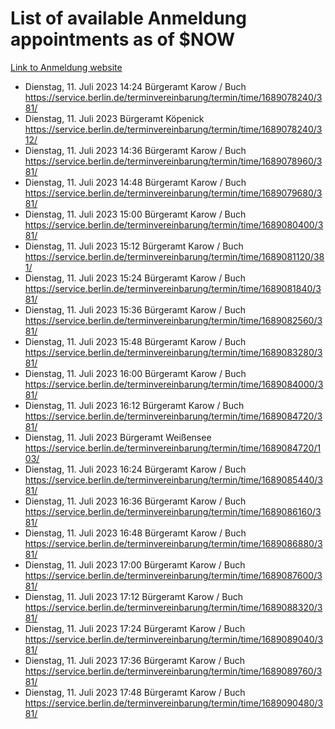 # List of available Anmeldung appointments as of $NOW
[Link to Anmeldung website](https://service.berlin.de/terminvereinbarung/termin/tag.php?termin=1&anliegen[]=120686&dienstleisterlist=122210,122217,327316,122219,327312,122227,327314,122231,327346,122243,327348,122254,122252,329742,122260,329745,122262,329748,122271,327278,122273,327274,122277,327276,330436,122280,327294,122282,327290,122284,327292,122291,327270,122285,327266,122286,327264,122296,327268,150230,329760,122297,327286,122294,327284,122312,329763,122314,329775,122304,327330,122311,327334,122309,327332,317869,122281,327352,122279,329772,122283,122276,327324,122274,327326,122267,329766,122246,327318,122251,327320,122257,327322,122208,327298,122226,327300&herkunft=http%3A%2F%2Fservice.berlin.de%2Fdienstleistung%2F120686%2F)
- Dienstag, 11. Juli 2023 14:24 Bürgeramt Karow / Buch https://service.berlin.de/terminvereinbarung/termin/time/1689078240/381/
- Dienstag, 11. Juli 2023  Bürgeramt Köpenick https://service.berlin.de/terminvereinbarung/termin/time/1689078240/312/
- Dienstag, 11. Juli 2023 14:36 Bürgeramt Karow / Buch https://service.berlin.de/terminvereinbarung/termin/time/1689078960/381/
- Dienstag, 11. Juli 2023 14:48 Bürgeramt Karow / Buch https://service.berlin.de/terminvereinbarung/termin/time/1689079680/381/
- Dienstag, 11. Juli 2023 15:00 Bürgeramt Karow / Buch https://service.berlin.de/terminvereinbarung/termin/time/1689080400/381/
- Dienstag, 11. Juli 2023 15:12 Bürgeramt Karow / Buch https://service.berlin.de/terminvereinbarung/termin/time/1689081120/381/
- Dienstag, 11. Juli 2023 15:24 Bürgeramt Karow / Buch https://service.berlin.de/terminvereinbarung/termin/time/1689081840/381/
- Dienstag, 11. Juli 2023 15:36 Bürgeramt Karow / Buch https://service.berlin.de/terminvereinbarung/termin/time/1689082560/381/
- Dienstag, 11. Juli 2023 15:48 Bürgeramt Karow / Buch https://service.berlin.de/terminvereinbarung/termin/time/1689083280/381/
- Dienstag, 11. Juli 2023 16:00 Bürgeramt Karow / Buch https://service.berlin.de/terminvereinbarung/termin/time/1689084000/381/
- Dienstag, 11. Juli 2023 16:12 Bürgeramt Karow / Buch https://service.berlin.de/terminvereinbarung/termin/time/1689084720/381/
- Dienstag, 11. Juli 2023  Bürgeramt Weißensee https://service.berlin.de/terminvereinbarung/termin/time/1689084720/103/
- Dienstag, 11. Juli 2023 16:24 Bürgeramt Karow / Buch https://service.berlin.de/terminvereinbarung/termin/time/1689085440/381/
- Dienstag, 11. Juli 2023 16:36 Bürgeramt Karow / Buch https://service.berlin.de/terminvereinbarung/termin/time/1689086160/381/
- Dienstag, 11. Juli 2023 16:48 Bürgeramt Karow / Buch https://service.berlin.de/terminvereinbarung/termin/time/1689086880/381/
- Dienstag, 11. Juli 2023 17:00 Bürgeramt Karow / Buch https://service.berlin.de/terminvereinbarung/termin/time/1689087600/381/
- Dienstag, 11. Juli 2023 17:12 Bürgeramt Karow / Buch https://service.berlin.de/terminvereinbarung/termin/time/1689088320/381/
- Dienstag, 11. Juli 2023 17:24 Bürgeramt Karow / Buch https://service.berlin.de/terminvereinbarung/termin/time/1689089040/381/
- Dienstag, 11. Juli 2023 17:36 Bürgeramt Karow / Buch https://service.berlin.de/terminvereinbarung/termin/time/1689089760/381/
- Dienstag, 11. Juli 2023 17:48 Bürgeramt Karow / Buch https://service.berlin.de/terminvereinbarung/termin/time/1689090480/381/
